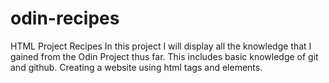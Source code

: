 # odin-recipes
HTML Project Recipes
In this project I will display all the knowledge that I gained from the Odin Project thus far. This includes basic knowledge of git and github. Creating a website using html tags and elements. 
